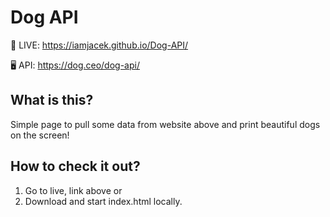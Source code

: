 # Dog API

🚀 LIVE: https://iamjacek.github.io/Dog-API/

🖥 API: https://dog.ceo/dog-api/

## What is this?

Simple page to pull some data from website above and print beautiful dogs on the screen!

## How to check it out?

1. Go to live, link above or
2. Download and start index.html locally.
